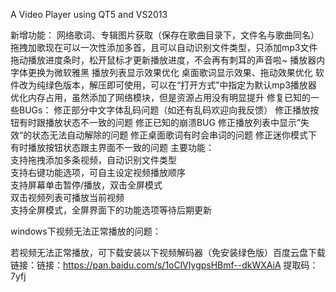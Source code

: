 A Video Player using QT5 and VS2013


新增功能：
网络歌词、专辑图片获取（保存在歌曲目录下，文件名与歌曲同名）
拖拽加歌现在可以一次性添加多首，且可以自动识别文件类型，只添加mp3文件 拖动播放进度条时，松开鼠标才更新播放进度，不会再有刺耳的声音啦~
播放器内字体更换为微软雅黑
播放列表显示效果优化
桌面歌词显示效果、拖动效果优化
软件改为纯绿色版本，解压即可使用，可以在“打开方式”中指定为默认mp3播放器
优化内存占用，虽然添加了网络模块，但是资源占用没有明显提升
修复已知的一些BUGs：
修正部分中文字体乱码问题（如还有乱码欢迎向我反馈）
修正播放按钮有时跟播放状态不一致的问题
修正已知的崩溃BUG
修正播放列表中显示”失效“的状态无法自动解除的问题
修正桌面歌词有时会串词的问题
修正迷你模式下有时播放按钮状态跟主界面不一致的问题
主要功能：                                                                                                                                          
支持拖拽添加多条视频，自动识别文件类型 																																																			
支持右键功能选项，可自主设定视频播放顺序 																																																		
支持屏幕单击暂停/播放，双击全屏模式 																																																		
双击视频列表可播放当前视频 																																																		
支持全屏模式，全屏界面下的功能选项等待后期更新    																																															
                                                                                                                                          
windows下视频无法正常播放的问题：	

若视频无法正常播放，可下载安装以下视频解码器（免安装绿色版）百度云盘下载链接：链接：https://pan.baidu.com/s/1oClVIygpsHBmf--dkWXAiA 
提取码：7yfj 
